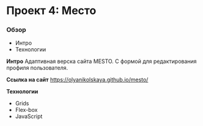 # Проект 4: Место

### Обзор
* Интро
* Технологии

**Интро**
Адаптивная верска сайта MESTO. С формой для редактирования профиля пользователя.

**Ссылка на сайт**
https://olyanikolskaya.github.io/mesto/

**Технологии**
* Grids
* Flex-box
* JavaScript
